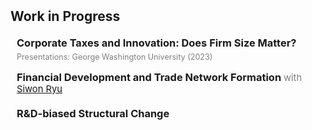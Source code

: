 <h2 id="progress" style="margin: 2px 0px 20px;">Work in Progress</h2>

<h3 style="margin:0 10px 5px;">Corporate Taxes and Innovation: Does Firm Size Matter?</h3>
<p style="margin:0 10px 15px; font-size:90%; color:gray;"> Presentations: George Washington University (2023) </p>

<h3 style="margin:0 10px 20px;">
  Financial Development and Trade Network Formation
  <span style="font-size:90%; color:gray; font-weight:normal;">
    with <a href="https://siwonryu.com" target="_blank">Siwon Ryu</a>
  </span>
</h3>

<h3 style="margin:0 10px 20px;">R&D-biased Structural Change</h3>

<!--
<h2 id="progress" style="margin: 2px 0px 20px;">Work in Progress</h2>

<h3 style="margin:0 10px 15px;">Corporate Taxes and Innovation: Does Firm Size Matter?</h3>

<h3 style="margin:0 10px 5px;">Financial Development and Trade Network Formation</h3>
<p style="margin:0 10px 15px; font-size:90%; color:gray;">
  with <a href="https://siwonryu.com" target="_blank">Siwon Ryu</a>
</p>
-->
